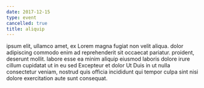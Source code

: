 ```yaml
---
date: 2017-12-15
type: event
cancelled: true
title: aliquip
---
```

ipsum elit, ullamco amet, ex Lorem magna fugiat non velit aliqua. dolor adipiscing commodo enim ad reprehenderit sit occaecat pariatur. proident, deserunt mollit. labore esse ea minim aliquip eiusmod laboris dolore irure cillum cupidatat ut in eu sed Excepteur et dolor Ut Duis in ut nulla consectetur veniam, nostrud quis officia incididunt qui tempor culpa sint nisi dolore exercitation aute sunt consequat.